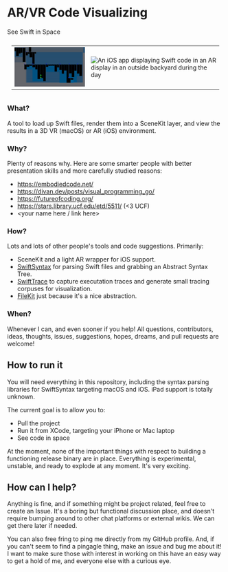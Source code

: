 # AR/VR Code Visualizing
See Swift in Space

<table style="padding:10px">
  <tr>
    <td><img src="./repo_info/DemoAnimation-Gif.gif"      alt="A visualization of Swift code being rapidly highlighted in green" width = 384 ></td>
    <td><img src="./repo_info/DemoAnimation-iOS-Gif.gif"  alt="An iOS app displaying Swift code in an AR display in an outside backyard during the day" width = 384 ></td>
  </tr>
</table>

### What?

A tool to load up Swift files, render them into a SceneKit layer, and view the results in a 3D VR (macOS) or AR (iOS) environment.

### Why?

Plenty of reasons why. Here are some smarter people with better presentation skills and more carefully studied reasons:

- https://embodiedcode.net/
- https://divan.dev/posts/visual_programming_go/
- https://futureofcoding.org/
- https://stars.library.ucf.edu/etd/5511/ (<3 UCF)
- <your name here / link here>
  
### How?

Lots and lots of other people's tools and code suggestions. Primarily:

- SceneKit and a light AR wrapper for iOS support.
- [SwiftSyntax](https://github.com/apple/swift-syntax) for parsing Swift files and grabbing an Abstract Syntax Tree.
- [SwiftTrace](https://github.com/johnno1962/SwiftTrace) to capture executation traces and generate small tracing corpuses for visualization.
- [FileKit](https://github.com/nvzqz/FileKit) just because it's a nice abstraction.

### When?

Whenever I can, and even sooner if you help! All questions, contributors, ideas, thoughts, issues, suggestions, hopes, dreams, and pull requests are welcome!

## How to run it

You will need everything in this repository, including the syntax parsing libraries for SwiftSyntax targeting macOS and iOS. iPad support is totally unknown.

The current goal is to allow you to:

- Pull the project
- Run it from XCode, targeting your iPhone or Mac laptop
- See code in space

At the moment, none of the important things with respect to building a functioning release binary are in place. Everything is experimental, unstable, and ready to explode at any moment. It's very exciting.

## How can I help?

Anything is fine, and if something might be project related, feel free to create an Issue. It's a boring but functional discussion place, and doesn't require bumping around to other chat platforms or external wikis. We can get there later if needed.

You can also free fring to ping me directly from my GitHub profile. And, if you can't seem to find a pingagle thing, make an issue and bug me about it! I want to make sure those with interest in working on this have an easy way to get a hold of me, and everyone else with a curious eye.
